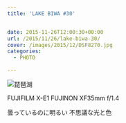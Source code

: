 ```yaml
---
title: 'LAKE BIWA #30'


date: 2015-11-26T12:00:30+00:00
url: /2015/11/26/lake-biwa-30/
cover: /images/2015/12/DSF8270.jpg
categories:
  - PHOTO

---
```

![琵琶湖](/images/2015/12/DSF8272.jpg "琵琶湖")

FUJIFILM X-E1 FUJINON XF35mm f/1.4

曇っているのに明るい 不思議な光と色
